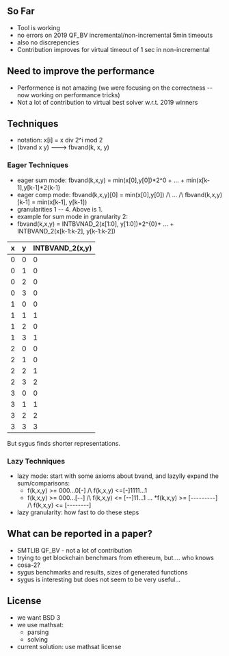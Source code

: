 ## So Far
* Tool is working
* no errors on 2019 QF_BV incremental/non-incremental 5min timeouts
* also no discrepencies
* Contribution improves for virtual timeout of 1 sec in non-incremental

## Need to improve the performance
* Performence is not amazing (we were focusing on the correctness -- now working on performance tricks)
* Not a lot of contribution to virtual best solver w.r.t. 2019 winners


## Techniques
* notation: x[i] = x div 2^i mod 2
* (bvand x y) ---> fbvand(k, x, y)

### Eager Techniques
* eager sum mode: fbvand(k,x,y) = min(x[0],y[0])*2^0 + ... + min(x[k-1],y[k-1]*2{k-1}
* eager comp mode: fbvand(k,x,y)[0] = min(x[0],y[0]) /\ ... /\ fbvand(k,x,y)[k-1] = min(x[k-1], y[k-1])
* granularities 1 -- 4. Above is 1.
* example for sum mode in granularity 2: 
* fbvand(k,x,y) = INTBVNAD_2(x[1:0], y[1:0])*2^{0}+ ... + INTBVAND_2(x[k-1:k-2], y[k-1:k-2])

|x | y | INTBVAND_2(x,y)| 
|--|---|----------------|
|0 | 0 |       0
|0 | 1 |       0
|0 | 2 |       0
|0 | 3 |       0
|1 | 0 |       0
|1 | 1 |       1
|1 | 2 |       0
|1 | 3 |       1
|2 | 0 |       0
|2 | 1 |       0
|2 | 2 |       1
|2 | 3 |       2
|3 | 0 |       0
|3 | 1 |       1
|3 | 2 |       2
|3 | 3 |       3

But sygus finds shorter representations.

### Lazy Techniques
* lazy mode: start with some axioms about bvand, and lazylly expand the sum/comparisons:
  * f(k,x,y) >= 000...0[-] /\ f(k,x,y) <=[-]1111...1
  * f(k,x,y) >= 000...[--] /\ f(k,x,y) <= [--]11...1
  ...
  *f(k,x,y) >= [---------] /\ f(k,x,y) <= [--------]
* lazy granularity: how fast to do these steps

## What can be reported in a paper?
* SMTLIB QF_BV - not a lot of contribution
* trying to get blockchain benchmars from ethereum, but.... who knows
* cosa-2?
* sygus benchmarks and results, sizes of generated functions
* sygus is interesting but does not seem to be very useful...

## License
* we want BSD 3
* we use mathsat:
  * parsing
  * solving
* current solution: use mathsat license

